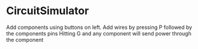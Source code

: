 # CircuitSimulator

Add components using buttons on left. 
Add wires by pressing P followed by the components pins
Hitting G and any component will send power through the component
